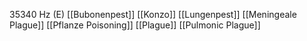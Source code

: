 35340 Hz (E)
[[Bubonenpest]]
[[Konzo]]
[[Lungenpest]]
[[Meningeale Plague]]
[[Pflanze Poisoning]]
[[Plague]]
[[Pulmonic Plague]]